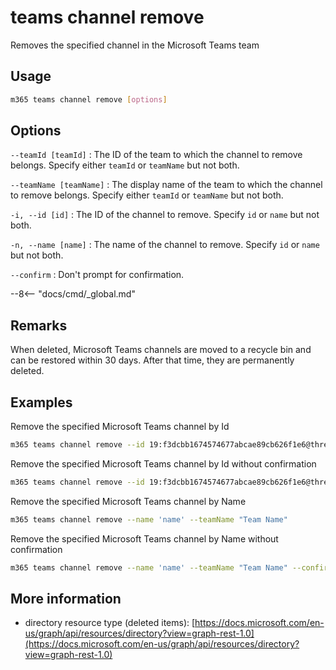 # teams channel remove

Removes the specified channel in the Microsoft Teams team

## Usage

```sh
m365 teams channel remove [options]
```

## Options

`--teamId [teamId]`
: The ID of the team to which the channel to remove belongs. Specify either `teamId` or `teamName` but not both.

`--teamName [teamName]`
: The display name of the team to which the channel to remove belongs. Specify either `teamId` or `teamName` but not both.

`-i, --id [id]`
: The ID of the channel to remove. Specify `id` or `name` but not both.

`-n, --name [name]`
: The name of the channel to remove. Specify `id` or `name` but not both.

`--confirm`
: Don't prompt for confirmation.

--8<-- "docs/cmd/_global.md"

## Remarks

When deleted, Microsoft Teams channels are moved to a recycle bin and can be restored within 30 days. After that time, they are permanently deleted.

## Examples

Remove the specified Microsoft Teams channel by Id

```sh
m365 teams channel remove --id 19:f3dcbb1674574677abcae89cb626f1e6@thread.skype --teamId d66b8110-fcad-49e8-8159-0d488ddb7656
```

Remove the specified Microsoft Teams channel by Id without confirmation

```sh
m365 teams channel remove --id 19:f3dcbb1674574677abcae89cb626f1e6@thread.skype --teamId d66b8110-fcad-49e8-8159-0d488ddb7656 --confirm
```

Remove the specified Microsoft Teams channel by Name

```sh
m365 teams channel remove --name 'name' --teamName "Team Name"
```

Remove the specified Microsoft Teams channel by Name without confirmation

```sh
m365 teams channel remove --name 'name' --teamName "Team Name" --confirm 
```

## More information

- directory resource type (deleted items): [https://docs.microsoft.com/en-us/graph/api/resources/directory?view=graph-rest-1.0](https://docs.microsoft.com/en-us/graph/api/resources/directory?view=graph-rest-1.0)
